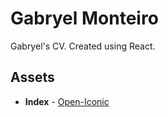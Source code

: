 # Gabryel Monteiro

Gabryel's CV. Created using React.

## Assets

* **Index** - [Open-Iconic](https://github.com/iconic/open-iconic)

